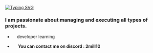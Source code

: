 [![Typing SVG](https://readme-typing-svg.demolab.com?font=Fira+Code&pause=1000&color=FFFFFF&random=false&width=435&lines=Hi%2C+im+Jalisco)](https://git.io/typing-svg)

### I am passionate about managing and executing all types of projects.

- <p><img src="https://cdn3.emoji.gg/emojis/9610-pogo-os-developer.png" width="15">developer learning<b></p>

- <p><img src="https://static.vecteezy.com/system/resources/previews/023/741/147/non_2x/discord-logo-icon-social-media-icon-free-png.png" width="15"> You can contact me on discord : 2mill10
<b></p>
